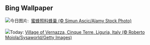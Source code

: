 ## Bing Wallpaper
![](https://www.bing.com/th?id=OHR.HoneycombBee_ZH-CN6572760814_UHD.jpg&w=1000)今日图片: &nbsp;[蜜蜂照料蜂巢 (© Simun Ascic/Alamy Stock Photo)](https://www.bing.com/th?id=OHR.HoneycombBee_ZH-CN6572760814_UHD.jpg)
<br><br/>
![](https://www.bing.com/th?id=OHR.VernazzaItaly_EN-US2643430613_UHD.jpg&w=1000)Today: [Village of Vernazza, Cinque Terre, Liguria, Italy (© Roberto Moiola/Sysaworld/Getty Images)](https://www.bing.com/th?id=OHR.VernazzaItaly_EN-US2643430613_UHD.jpg)
<br><br/>
